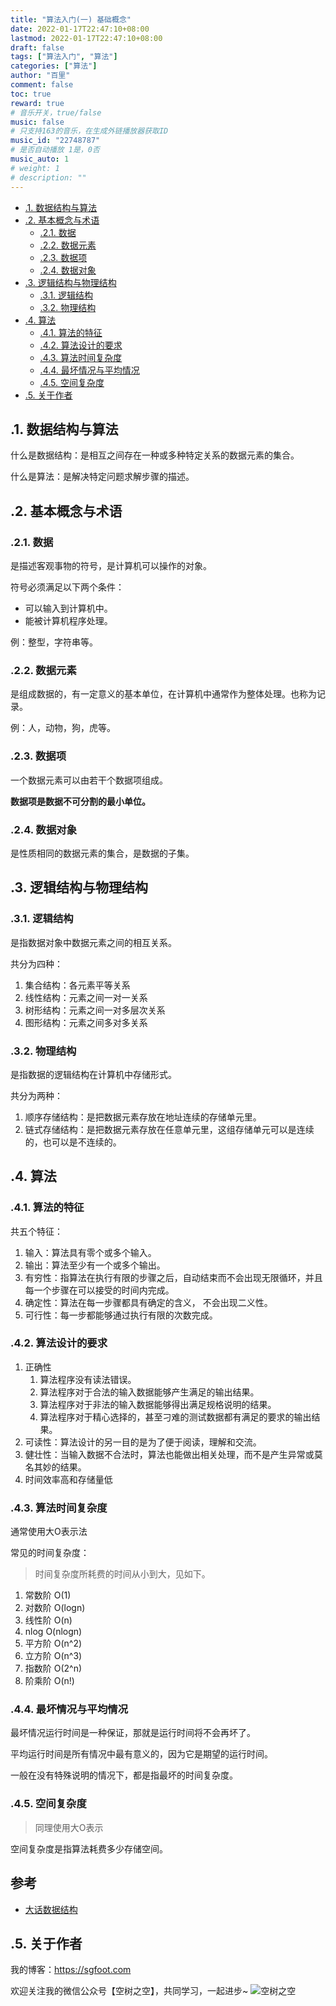 ```yaml
---
title: "算法入门(一) 基础概念"
date: 2022-01-17T22:47:10+08:00
lastmod: 2022-01-17T22:47:10+08:00
draft: false
tags: ["算法入门", "算法"]
categories: ["算法"]
author: "百里"
comment: false
toc: true
reward: true
# 音乐开关，true/false
music: false
# 只支持163的音乐，在生成外链播放器获取ID
music_id: "22748787"
# 是否自动播放 1是，0否
music_auto: 1
# weight: 1
# description: ""
---
```

<!-- TOC -->
- [.1. 数据结构与算法](#1-数据结构与算法)
- [.2. 基本概念与术语](#2-基本概念与术语)
    - [.2.1. 数据](#21-数据)
    - [.2.2. 数据元素](#22-数据元素)
    - [.2.3. 数据项](#23-数据项)
    - [.2.4. 数据对象](#24-数据对象)
- [.3. 逻辑结构与物理结构](#3-逻辑结构与物理结构)
    - [.3.1. 逻辑结构](#31-逻辑结构)
    - [.3.2. 物理结构](#32-物理结构)
- [.4. 算法](#4-算法)
    - [.4.1. 算法的特征](#41-算法的特征)
    - [.4.2. 算法设计的要求](#42-算法设计的要求)
    - [.4.3. 算法时间复杂度](#43-算法时间复杂度)
    - [.4.4. 最坏情况与平均情况](#44-最坏情况与平均情况)
    - [.4.5. 空间复杂度](#45-空间复杂度)
- [.5. 关于作者](#5-关于作者)
<!-- /TOC -->

## .1. 数据结构与算法

什么是数据结构：是相互之间存在一种或多种特定关系的数据元素的集合。

什么是算法：是解决特定问题求解步骤的描述。

## .2. 基本概念与术语

### .2.1. 数据

是描述客观事物的符号，是计算机可以操作的对象。

符号必须满足以下两个条件：

- 可以输入到计算机中。
- 能被计算机程序处理。

例：整型，字符串等。

### .2.2. 数据元素

是组成数据的，有一定意义的基本单位，在计算机中通常作为整体处理。也称为记录。

例：人，动物，狗，虎等。

### .2.3. 数据项

一个数据元素可以由若干个数据项组成。

**数据项是数据不可分割的最小单位。**

### .2.4. 数据对象

是性质相同的数据元素的集合，是数据的子集。

## .3. 逻辑结构与物理结构

### .3.1. 逻辑结构

是指数据对象中数据元素之间的相互关系。

共分为四种：

1. 集合结构：各元素平等关系
1. 线性结构：元素之间一对一关系
1. 树形结构：元素之间一对多层次关系
1. 图形结构：元素之间多对多关系

### .3.2. 物理结构

是指数据的逻辑结构在计算机中存储形式。

共分为两种：

1. 顺序存储结构：是把数据元素存放在地址连续的存储单元里。
1. 链式存储结构：是把数据元素存放在任意单元里，这组存储单元可以是连续的，也可以是不连续的。

## .4. 算法

### .4.1. 算法的特征

共五个特征：

1. 输入：算法具有零个或多个输入。
1. 输出：算法至少有一个或多个输出。
1. 有穷性：指算法在执行有限的步骤之后，自动结束而不会出现无限循环，并且每一个步骤在可以接受的时间内完成。
1. 确定性：算法在每一步骤都具有确定的含义， 不会出现二义性。
1. 可行性：每一步都能够通过执行有限的次数完成。

### .4.2. 算法设计的要求

1. 正确性
    1. 算法程序没有读法错误。
    1. 算法程序对于合法的输入数据能够产生满足的输出结果。
    1. 算法程序对于非法的输入数据能够得出满足规格说明的结果。
    1. 算法程序对于精心选择的，甚至刁难的测试数据都有满足的要求的输出结果。
1. 可读性：算法设计的另一目的是为了便于阅读，理解和交流。
1. 健壮性：当输入数据不合法时，算法也能做出相关处理，而不是产生异常或莫名其妙的结果。
1. 时间效率高和存储量低

### .4.3. 算法时间复杂度

通常使用大O表示法

常见的时间复杂度：

> 时间复杂度所耗费的时间从小到大，见如下。

1. 常数阶 O(1)
1. 对数阶 O(logn)
1. 线性阶 O(n)
1. nlog O(nlogn)
1. 平方阶 O(n^2)
1. 立方阶 O(n^3)
1. 指数阶 O(2^n)
1. 阶乘阶 O(n!)

### .4.4. 最坏情况与平均情况

最坏情况运行时间是一种保证，那就是运行时间将不会再坏了。

平均运行时间是所有情况中最有意义的，因为它是期望的运行时间。

一般在没有特殊说明的情况下，都是指最坏的时间复杂度。

### .4.5. 空间复杂度

> 同理使用大O表示

空间复杂度是指算法耗费多少存储空间。

## 参考

- [大话数据结构](https://book.douban.com/subject/6424904/)

## .5. 关于作者

我的博客：<https://sgfoot.com>

欢迎关注我的微信公众号【空树之空】，共同学习，一起进步~
![空树之空](https://cdn.jsdelivr.net/gh/yezihack/assets/b/20210122112114.png?imageslim)
